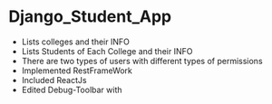 # Django_Student_App
  - Lists colleges and their INFO
  - Lists Students of Each College and their INFO
  - There are two types of users with different types of permissions
  - Implemented RestFrameWork
  - Included ReactJs 
  - Edited Debug-Toolbar with 
